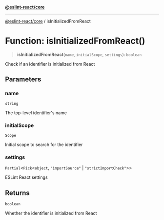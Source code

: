 [**@eslint-react/core**](../README.md)

***

[@eslint-react/core](../README.md) / isInitializedFromReact

# Function: isInitializedFromReact()

> **isInitializedFromReact**(`name`, `initialScope`, `settings`): `boolean`

Check if an identifier is initialized from React

## Parameters

### name

`string`

The top-level identifier's name

### initialScope

`Scope`

Initial scope to search for the identifier

### settings

`Partial`\<`Pick`\<`object`, `"importSource"` \| `"strictImportCheck"`\>\>

ESLint React settings

## Returns

`boolean`

Whether the identifier is initialized from React

